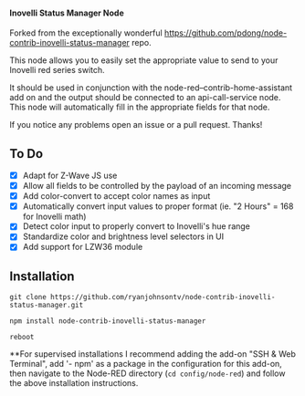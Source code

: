 #### Inovelli Status Manager Node

Forked from the exceptionally wonderful https://github.com/pdong/node-contrib-inovelli-status-manager repo.

This node allows you to easily set the appropriate value to send to your Inovelli red series switch.

It should be used in conjunction with the node-red–contrib-home-assistant add on and the output should
be connected to an api-call-service node. This node will automatically fill in the appropriate fields for that node.

If you notice any problems open an issue or a pull request.  Thanks!

## To Do
-   [x] Adapt for Z-Wave JS use
-   [x] Allow all fields to be controlled by the payload of an incoming message
-   [x] Add color-convert to accept color names as input
-   [x] Automatically convert input values to proper format (ie. "2 Hours" = 168 for Inovelli math)
-   [x] Detect color input to properly convert to Inovelli's hue range
-   [x] Standardize color and brightness level selectors in UI
-   [x] Add support for LZW36 module

## Installation
```
git clone https://github.com/ryanjohnsontv/node-contrib-inovelli-status-manager.git

npm install node-contrib-inovelli-status-manager

reboot
```
**For supervised installations I recommend adding the add-on "SSH & Web Terminal", add '- npm' as a package in the configuration for this add-on, then navigate to the Node-RED directory (```cd config/node-red```) and follow the above installation instructions.
